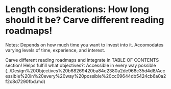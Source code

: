 # Length considerations: How long should it be? Carve different reading roadmaps!

Notes: Depends on how much time you want to invest into it. Accomodates varying levels of time, experience, and interest. 

Carve different reading roadmaps and integrate in TABLE OF CONTENTS section!
Helps fulfill what objectives?: Accessible in every way possible (../Design%20Objectives%20b68269420ba84e2380a2de968c35d4d8/Accessible%20in%20every%20way%20possible%20cc09644db5424cb6a0a2f2c8d7290fbd.md)